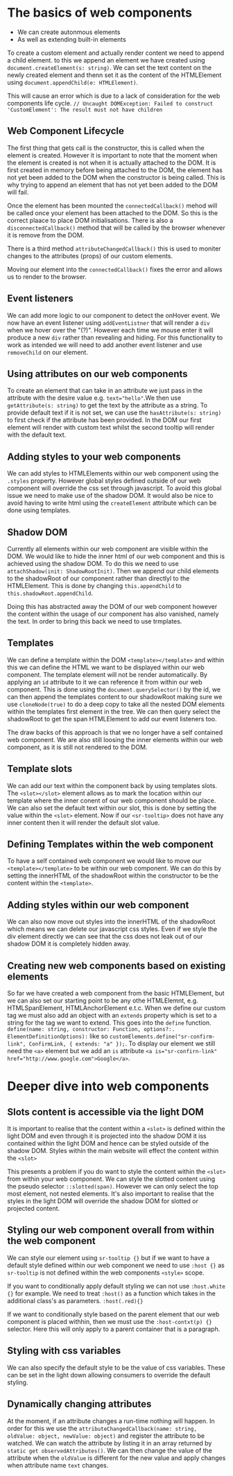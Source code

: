 # The basics of web components

- We can create autonmous elements
- As well as extending built-in elements

To create a custom element and actually render content we need to append a child element.
to this we append an element we have created using `document.createElement(s: string)`.
We can set the text content on the newly created element and thenn set it as the content of
the HTMLElement using `document.appendChild(e: HTMLElement)`.

This will cause an error which is due to a lack of consideration for the web components life cycle.
`// Uncaught DOMException: Failed to construct 'CustomElement': The result must not have children`

## Web Component Lifecycle

The first thing that gets call is the constructor, this is called when the element is created.
However it is important to note that the moment when the element is created is not when it is actually attached to the DOM.
It is first created in memory before being attached to the DOM, the element has not yet been added to the DOM when the constructor is being called. This is why trying to append an element that has not yet been added to the DOM will fail.

Once the element has been mounted the `connectedCallback()` mehod will be called once your element has been attached to the DOM.
So this is the correct plaace to place DOM initialisations. There is also a `disconnectedCallback()` method that will be called by the browser whenever it is remove from the DOM.

There is a third method `attributeChangedCallback()` this is used to moniter changes to the attributes (props) of our custom elements.

Moving our element into the `connectedCallback()` fixes the error and allows us to render to the browser.

## Event listeners

We can add more logic to our component to detect the onHover event. We now have an event listener using `addEventListner` that will render a `div` when we hover over the "(?)". However each time we mouse enter it will produce a new `div` rather than revealing and hiding. For this functionality to work as intended we will need to add another event listener and use `removeChild` on our element.

## Using attributes on our web components

To create an element that can take in an attribute we just pass in the attribute with the desire value e.g. `text="hello"`.We then use `getAttribute(s: string)` to get the text by the attribute as a string. To provide default text if it is not set, we can use the `hasAttribute(s: string)` to first check if the attribute has been provided. In the DOM our first element will render with custom text whilst the second tooltip will render with the default text.

## Adding styles to your web components

We can add styles to HTMLElements within our web component using the `.styles` property. However global styles defined outside of our web component will override the css set through javascript. To avoid this global issue we need to make use of the shadow DOM. It would also be nice to avoid having to write html using the `createElement` attribute which can be done using templates.

## Shadow DOM

Currently all elements within our web component are visible within the DOM. We would like to hide the inner html of our web component and this is achieved using the shadow DOM. To do this we need to use `attachShadow(init: ShadowRootInit)`. Then we append our child elements to the shadowRoot of our component rather than directlyl to the HTMLElement. This is done by changing `this.appendChild` to `this.shadowRoot.appendChild`.

Doing this has abstracted away the DOM of our web component however the content within the usage of our component has also vanished, namely the text. In order to bring this back we need to use trmplates.

## Templates

We can define a template within the DOM `<template></template>` and within this we can define the HTML we want to be displayed within our web component. The template element will not be render automatically. By applying an `id` attribute to it we can reference it from within our web component. This is done using the `document.querySelector()` by the id, we can then append the templates content to our shadowRoot making sure we use `cloneNode(true)` to do a deep copy to take all the nested DOM elements within the templates first element in the tree. We can then query select the shadowRoot to get the span HTMLElement to add our event listeners too.

The draw backs of this approach is that we no longer have a self contained web component. We are also still loosing the inner elements within our web component, as it is still not rendered to the DOM.

## Template slots

We can add our text within the component back by using templates slots. The `<slot></slot>` element allows as to mark the location within our template where the inner conent of our web component should be place. We can also set the default text within our slot, this is done by setting the value within the `<slot>` element. Now if our `<sr-tooltip>` does not have any inner content then it will render the default slot value.

## Defining Templates within the web component

To have a self contained web component we would like to move our `<template></template>` to be within our web component. We can do this by setting the innerHTML of the shadowRoot within the constructor to be the content within the `<template>`.

## Adding styles within our web component

We can also now move out styles into the innerHTML of the shadowRoot which means we can delete our javascript css styles. Even if we style the div element directly we can see that the css does not leak out of our shadow DOM it is completely hidden away.

## Creating new web components based on existing elements

So far we have created a web component from the basic HTMLElement, but we can also set our starting point to be any othe HTMLElemnt, e.g. HTMLSpanElement, HTMLAnchorElement e.t.c. When we define our custom tag we must also add an object with an `extends` property which is set to a string for the tag we want to extend. This goes into the `define` function. `define(name: string, constructor: Function, options?:. ElementDefinitionOptions):` like so `customElements.define("sr-confirm-link", ConfirmLink, { extends: "a" });`. To display our element we still need the `<a>` element but we add an `is` attribute `<a is="sr-confirn-link" href="http://www.google.com">Google</a>`.

# Deeper dive into web components

## Slots content is accessible via the light DOM

It is important to realise that the content within a `<slot>` is defined within the light DOM and even through it is projected into the shadow DOM it iss contained within the light DOM and hence can be styled outside of the shadow DOM. Styles within the main website will effect the content within the `<slot>`

This presents a problem if you do want to style the content within the `<slot>` from within your web component. We can style the slotted content using the pseudo selector `::slotted(span)`. However we can only select the top most element, not nested elements. It's also important to realise that the styles in the light DOM will override the shadow DOM for slotted or projected content.

## Styling our web component overall from within the web component

We can style our element using `sr-tooltip {}` but if we want to have a default style defined within our web component we need to use `:host {}` as `sr-tooltip` is not defined within the web components `<style>` scope.

If you want to conditionally apply default styling we can not use `:host.white {}` for example. We need to treat `:host()` as a function which takes in the additional class's as parameters. `:host(.red){}`

If we want to conditionally style based on the parent element that our web component is placed withhin, then we must use the `:host-contxt(p) {}` selector. Here this will only apply to a parent container that is a paragraph.

## Styling with css variables

We can also specify the default style to be the value of css variables. These can be set in the light down allowing consumers to override the default styling.

## Dynamically changing attributes

At the moment, if an attribute changes a run-time nothing will happen. In order for this we use the `attributeChangedCallback(name: string, oldValue: object, newValue: object)` and register the attribute to be watched. We can watch the attribute by listing it in an array returned by `static get observedAttributes()`. We can then change the value of the attribute when the `oldValue` is different for the new value and apply changes when attribute name `text` changes.
